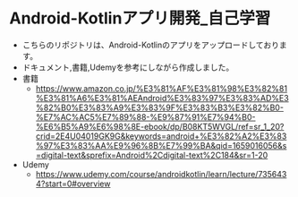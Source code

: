 # Android-Kotlinアプリ開発_自己学習
- こちらのリポジトリは、Android-Kotlinのアプリをアップロードしております。
- ドキュメント,書籍,Udemyを参考にしながら作成しました。
- 書籍
  - https://www.amazon.co.jp/%E3%81%AF%E3%81%98%E3%82%81%E3%81%A6%E3%81%AEAndroid%E3%83%97%E3%83%AD%E3%82%B0%E3%83%A9%E3%83%9F%E3%83%B3%E3%82%B0-%E7%AC%AC5%E7%89%88-%E9%87%91%E7%94%B0-%E6%B5%A9%E6%98%8E-ebook/dp/B08KT5WVGL/ref=sr_1_20?crid=2E4U04019GK9G&keywords=android+%E3%82%A2%E3%83%97%E3%83%AA%E9%96%8B%E7%99%BA&qid=1659016056&s=digital-text&sprefix=Android%2Cdigital-text%2C184&sr=1-20
- Udemy
  - https://www.udemy.com/course/androidkotlin/learn/lecture/7356434?start=0#overview
